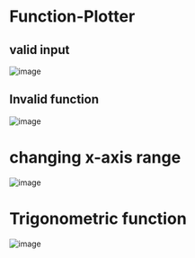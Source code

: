 # Function-Plotter
## valid input
![image](https://user-images.githubusercontent.com/59058892/169144761-053af5aa-4f04-4aaf-baa8-39c7c27c2122.png)
## Invalid function
![image](https://user-images.githubusercontent.com/59058892/169144894-df6c63bc-1bc1-428a-b459-106c9280217c.png)
# changing x-axis range
![image](https://user-images.githubusercontent.com/59058892/169144996-97f31927-11f1-4613-91f8-57d40aabf2a5.png)
# Trigonometric function
![image](https://user-images.githubusercontent.com/59058892/169145245-078adc58-2350-476d-89f7-35568804f322.png)
